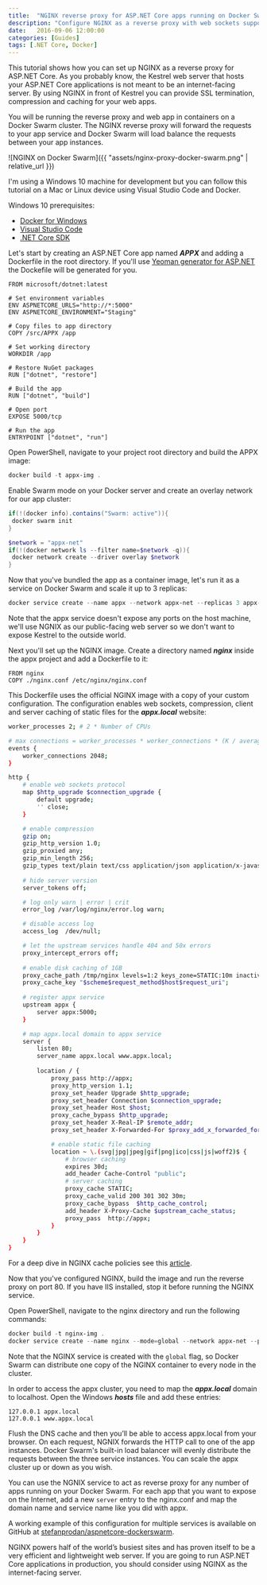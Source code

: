```yaml
---
title:  "NGINX reverse proxy for ASP.NET Core apps running on Docker Swarm"
description: "Configure NGINX as a reverse proxy with web sockets support, compression and caching for ASP.NET Core containers on Docker Swarm Mode"
date:   2016-09-06 12:00:00
categories: [Guides]
tags: [.NET Core, Docker]
---
```


This tutorial shows how you can set up NGINX as a reverse proxy for ASP.NET Core. As you probably know, the Kestrel web server that hosts your ASP.NET Core applications is not meant to be an internet-facing server. By using NGINX in front of Kestrel you can provide SSL termination, compression and caching for your web apps.

You will be running the reverse proxy and web app in containers on a Docker Swarm cluster. The NGINX reverse proxy will forward the requests to your app service and Docker Swarm will load balance the requests between your app instances.

![NGINX on Docker Swarm]({{ "assets/nginx-proxy-docker-swarm.png" | relative_url }})

I'm using a Windows 10 machine for development but you can follow this tutorial on a Mac or Linux device using Visual Studio Code and Docker.

Windows 10 prerequisites:

* [Docker for Windows](https://docs.docker.com/docker-for-windows/)
* [Visual Studio Code](https://www.visualstudio.com/products/code-vs.aspx)
* [.NET Core SDK](https://www.microsoft.com/net/core#windows)

Let's start by creating an ASP.NET Core app named ***APPX*** and adding a Dockerfile in the root directory. 
If you'll use [Yeoman generator for ASP.NET](https://github.com/omnisharp/generator-aspnet) the Dockefile will be generated for you.

```
FROM microsoft/dotnet:latest

# Set environment variables
ENV ASPNETCORE_URLS="http://*:5000"
ENV ASPNETCORE_ENVIRONMENT="Staging"

# Copy files to app directory
COPY /src/APPX /app

# Set working directory
WORKDIR /app

# Restore NuGet packages
RUN ["dotnet", "restore"]

# Build the app
RUN ["dotnet", "build"]

# Open port
EXPOSE 5000/tcp

# Run the app
ENTRYPOINT ["dotnet", "run"]
```   

Open PowerShell, navigate to your project root directory and build the APPX image:

```powershell
docker build -t appx-img .
```

Enable Swarm mode on your Docker server and create an overlay network for our app cluster:

```powershell
if(!(docker info).contains("Swarm: active")){
 docker swarm init
}

$network = "appx-net"
if(!(docker network ls --filter name=$network -q)){
 docker network create --driver overlay $network
}
```

Now that you've bundled the app as a container image, let's run it as a service on Docker Swarm and scale it up to 3 replicas:

```powershell
docker service create --name appx --network appx-net --replicas 3 appx-img
```

Note that the appx service doesn't expose any ports on the host machine, we'll use NGNIX as our public-facing web server so we don't want to expose Kestrel to the outside world.

Next you'll set up the NGINX image. Create a directory named ***nginx*** inside the appx project and add a Dockerfile to it:

```
FROM nginx
COPY ./nginx.conf /etc/nginx/nginx.conf
```

This Dockerfile uses the official NGINX image with a copy of your custom configuration. The configuration enables web sockets, compression, client and server caching of static files for the ***appx.local*** website:

```bash
worker_processes 2; # 2 * Number of CPUs

# max connections = worker_processes * worker_connections * (K / average $request_time)
events { 
	worker_connections 2048; 
}

http {
	# enable web sockets protocol
	map $http_upgrade $connection_upgrade {
		default upgrade;
		'' close;
	}

	# enable compression
	gzip on;
	gzip_http_version 1.0;
	gzip_proxied any;
	gzip_min_length 256;
	gzip_types text/plain text/css application/json application/x-javascript text/xml application/xml application/xml+rss text/javascript application/vnd.ms-fontobject application/x-font-ttf font/opentype image/svg+xml image/x-icon;
		
	# hide server version
	server_tokens off;

	# log only warn | error | crit 
	error_log /var/log/nginx/error.log warn;

	# disable access log
	access_log  /dev/null;

	# let the upstream services handle 404 and 50x errors
	proxy_intercept_errors off;
	
	# enable disk caching of 1GB
	proxy_cache_path /tmp/nginx levels=1:2 keys_zone=STATIC:10m inactive=60m max_size=1g;
	proxy_cache_key "$scheme$request_method$host$request_uri";
	
	# register appx service
	upstream appx {
		server appx:5000;
	}

	# map appx.local domain to appx service
	server {
		listen 80;
		server_name appx.local www.appx.local;
		
		location / {
			proxy_pass http://appx;
			proxy_http_version 1.1;
			proxy_set_header Upgrade $http_upgrade;
			proxy_set_header Connection $connection_upgrade;
			proxy_set_header Host $host;
			proxy_cache_bypass $http_upgrade;
			proxy_set_header X-Real-IP $remote_addr;
			proxy_set_header X-Forwarded-For $proxy_add_x_forwarded_for;

			# enable static file caching
			location ~ \.(svg|jpg|jpeg|gif|png|ico|css|js|woff2)$ {
				# browser caching
				expires 30d;
				add_header Cache-Control "public";
				# server caching
				proxy_cache STATIC;
				proxy_cache_valid 200 301 302 30m;
				proxy_cache_bypass  $http_cache_control;		  
				add_header X-Proxy-Cache $upstream_cache_status;	
				proxy_pass  http://appx;			
			}
		}
	}
}
```

For a deep dive in NGINX cache policies see this [article](https://serversforhackers.com/nginx-caching).

Now that you've configured NGINX, build the image and run the reverse proxy on port 80. If you have IIS installed, stop it before running the NGINX service.

Open PowerShell, navigate to the nginx directory and run the following commands:

```powershell
docker build -t nginx-img .
docker service create --name nginx --mode=global --network appx-net --publish 80:80 nginx-img
```

Note that the NGINX service is created with the `global` flag, so Docker Swarm can distribute one copy of the NGINX container to every node in the cluster.

In order to access the appx cluster, you need to map the ***appx.local*** domain to localhost. Open the Windows ***hosts*** file and add these entries:

```
127.0.0.1 appx.local
127.0.0.1 www.appx.local
```

Flush the DNS cache and then you’ll be able to access appx.local from your browser. On each request, NGNIX forwards the HTTP call to one of the app instances. Docker Swarm's built-in load balancer will evenly distribute the requests between the three service instances. You can scale the appx cluster up or down as you wish. 

You can use the NGNIX service to act as reverse proxy for any number of apps running on your Docker Swarm. For each app that you want to expose on the Internet, add a new `server` entry to the nginx.conf and map the domain name and service name like you did with appx.

A working example of this configuration for multiple services is available on GitHub at [stefanprodan/aspnetcore-dockerswarm](https://github.com/stefanprodan/aspnetcore-dockerswarm).

NGINX powers half of the world’s busiest sites and has proven itself to be a very efficient and lightweight web server. If you are going to run ASP.NET Core applications in production, you should consider using NGINX as the internet-facing server.